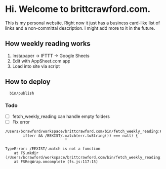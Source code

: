 # Hi. Welcome to brittcrawford.com.

This is my personal website. Right now it just has a business card-like list of links and a non-committal description. I might add more to it in the future.

## How weekly reading works

1. Instapaper -> IFTTT -> Google Sheets
2. Edit with AppSheet.com app
3. Load into site via script

## How to deploy

      bin/publish

### Todo

- [ ] fetch_weekly_reading can handle empty folders
- [ ] Fix error

```
/Users/bcrawford/workspace/brittcrawford.com/bin/fetch_weekly_reading:64
        if(err && /EEXIST/.match(err.toString()) === null) {
                           ^

TypeError: /EEXIST/.match is not a function
    at FS.mkdir (/Users/bcrawford/workspace/brittcrawford.com/bin/fetch_weekly_reading:64:28)
    at FSReqWrap.oncomplete (fs.js:117:15)
```



